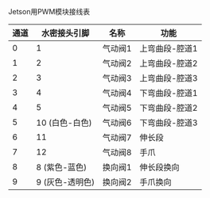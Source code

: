 Jetson用PWM模块接线表

| 通道 | 水密接头引脚    | 名称    | 功能           |
| ---- | --------------- | ------- | -------------- |
| 0    | 1               | 气动阀1 | 上弯曲段-腔道1 |
| 1    | 2               | 气动阀2 | 上弯曲段-腔道2 |
| 2    | 3               | 气动阀3 | 上弯曲段-腔道3 |
| 3    | 4               | 气动阀4 | 下弯曲段-腔道1 |
| 4    | 5               | 气动阀5 | 下弯曲段-腔道2 |
| 5    | 10 (白色-白色)  | 气动阀6 | 下弯曲段-腔道3 |
| 6    | 11              | 气动阀7 | 伸长段         |
| 7    | 12              | 气动阀8 | 手爪           |
| 8    | 8 (紫色-蓝色)   | 换向阀1 | 伸长段换向     |
| 9    | 9 (灰色-透明色) | 换向阀2 | 手爪换向       |

